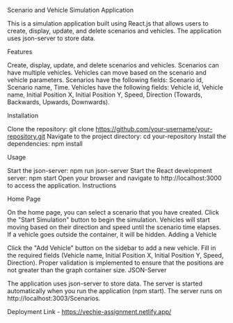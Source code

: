 Scenario and Vehicle Simulation Application

This is a simulation application built using React.js that allows users to create, display, update, and delete scenarios and vehicles. The application uses json-server to store data.

Features

Create, display, update, and delete scenarios and vehicles.
Scenarios can have multiple vehicles.
Vehicles can move based on the scenario and vehicle parameters.
Scenarios have the following fields: Scenario id, Scenario name, Time.
Vehicles have the following fields: Vehicle id, Vehicle name, Initial Position X, Initial Position Y, Speed, Direction (Towards, Backwards, Upwards, Downwards).

Installation

Clone the repository: git clone https://github.com/your-username/your-repository.git
Navigate to the project directory: cd your-repository
Install the dependencies: npm install

Usage

Start the json-server: npm run json-server
Start the React development server: npm start
Open your browser and navigate to http://localhost:3000 to access the application.
Instructions

Home Page

On the home page, you can select a scenario that you have created.
Click the "Start Simulation" button to begin the simulation.
Vehicles will start moving based on their direction and speed until the scenario time elapses.
If a vehicle goes outside the container, it will be hidden.
Adding a Vehicle

Click the "Add Vehicle" button on the sidebar to add a new vehicle.
Fill in the required fields (Vehicle name, Initial Position X, Initial Position Y, Speed, Direction).
Proper validation is implemented to ensure that the positions are not greater than the graph container size.
JSON-Server

The application uses json-server to store data.
The server is started automatically when you run the application (npm start).
The server runs on http://localhost:3003/Scenarios.

Deployment Link - https://vechie-assignment.netlify.app/